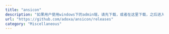 ```yaml
---
title: "ansicon"
description: "如果用户使用windows下的admin端，请先下载，或者在这里下载，之后进入对应系统位数的文件夹，执行.exe -i即可，不然admin端会出现乱码的问题"
url: "https://github.com/adoxa/ansicon/releases"
category: "Miscellaneous"
---
```

